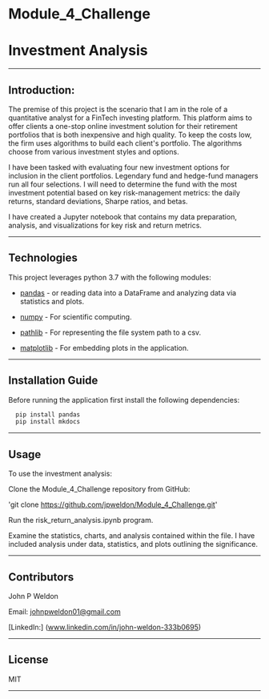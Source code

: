 # Module_4_Challenge

# Investment Analysis

---

## Introduction:

The premise of this project is the scenario that I am in the role of a quantitative analyst for a FinTech investing platform. This platform aims to offer clients a one-stop online investment solution for their retirement portfolios that is both inexpensive and high quality. To keep the costs low, the firm uses algorithms to build each client's portfolio. The algorithms choose from various investment styles and options.

I have been tasked with evaluating four new investment options for inclusion in the client portfolios. Legendary fund and hedge-fund managers run all four selections. I will need to determine the fund with the most investment potential based on key risk-management metrics: the daily returns, standard deviations, Sharpe ratios, and betas.

I have created a Jupyter notebook that contains my data preparation, analysis, and visualizations for key risk and return metrics.

---

## Technologies

This project leverages python 3.7 with the following modules:

* [pandas](https://github.com/pandas-dev/pandas) - or reading data into a DataFrame and analyzing data via statistics and plots.

* [numpy](https://numpy.org) - For scientific computing.

* [pathlib](https://docs.python.org/3/library/pathlib.html) - For representing the file system path to a csv.

* [matplotlib](https://matplotlib.org/stable/users/index.html) - For embedding plots in the application.

---

## Installation Guide

Before running the application first install the following dependencies:

```python
  pip install pandas
  pip install mkdocs
```

---

## Usage

To use the investment analysis:

Clone the Module_4_Challenge repository from GitHub:

'git clone https://github.com/jpweldon/Module_4_Challenge.git'

Run the risk_return_analysis.ipynb program.

Examine the statistics, charts, and analysis contained within the file. I have included analysis under data, statistics, and plots outlining the significance.

---

## Contributors

John P Weldon

Email: johnpweldon01@gmail.com

[LinkedIn:] (www.linkedin.com/in/john-weldon-333b0695)

---

## License

MIT

---
